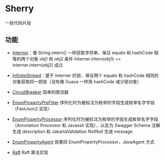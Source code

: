 # Sherry

一些代码片段

## 功能

- [Interner](src/main/java/io/github/hligaty/reference/Interner.java)：像 String.intern() 一样获取字符串，保证 equals 和 hashCode 相等的两个对象 obj1 和 obj2 条件 Interner.intern(obj1) == Interner.intern(obj2) 成立
- [InfiniteStriped](src/main/java/io/github/hligaty/reference/InfiniteStriped.java)：基于 Interner 的锁，保证两个 equals 和 hashCode 相同的对象获取同一把锁（没有像 Guava 一样用 hashCode 减少锁对象）

- [CircuitBreaker](src/main/java/io/github/hligaty/circuitBreaker/CircuitBreaker.java) 简单的限流器
- [EnumPropertyPreFilter](src/main/java/io/github/hligaty/reflection/EnumPropertyPreFilter.java) 序列化时为被标注为枚举的字段生成枚举名字字段（FastJson2 实现）
- [EnumPropertyProcessor](src/main/java/io/github/hligaty/reflection/EnumPropertyProcessor.java) 序列化时为被标注为枚举的字段生成枚举名字字段（Annotation Processor 和 Javassit 实现），以及为 Swagger Schema 注解生成 description 和 JakartaValidation NotNull 生成 message
- [EnumPropertyAgent](src/main/java/io/github/hligaty/reflection/EnumPropertyAgent.java) 效果同 EnumPropertyProcessor，JavaAgent 方式

-  [Raft](src/test/java/io/github/hligaty/raft/README.md) Raft 算法实现
